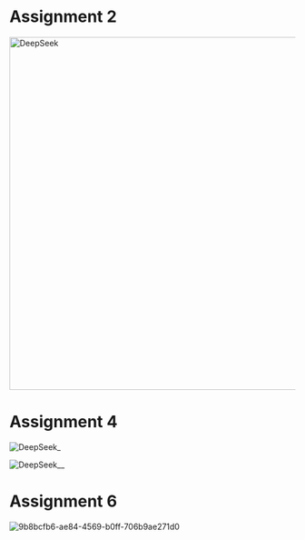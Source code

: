 # Assignment 2

<img width="621" alt="DeepSeek" src="https://github.com/user-attachments/assets/5533daf2-21da-4f62-a6e7-5267af5d022c" />

# Assignment 4

![DeepSeek_](https://github.com/user-attachments/assets/ed7bc2af-1bc0-470f-a135-5629ebe877ac)

![DeepSeek__](https://github.com/user-attachments/assets/3929e13a-8738-4c4e-8fde-2ea1191bfb26)

# Assignment 6

![9b8bcfb6-ae84-4569-b0ff-706b9ae271d0](https://github.com/user-attachments/assets/e3d39e4b-97ff-4d46-815c-4ec7bda6ee79)
